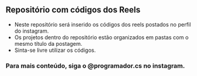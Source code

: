 ## Repositório com códigos dos Reels

- Neste repositório será inserido os códigos dos reels postados no perfil do instagram.
- Os projetos dentro do repositório estão organizados em pastas com o mesmo título da postagem.
- Sinta-se livre utilizar os códigos.

### Para mais conteúdo, siga o @programador.cs no instagram.
